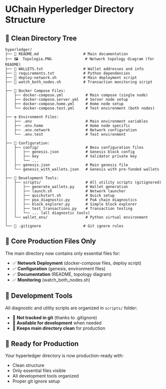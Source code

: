 # UChain Hyperledger Directory Structure

## 📁 Clean Directory Tree

```
hyperledger/
├── 📄 README.md                    # Main documentation
├── 🖼️  Topologia.PNG               # Network topology diagram (for README)
├── 📝 WALLETS.txt                  # Wallet addresses and info
├── 🔧 requirements.txt             # Python dependencies
├── 🚀 deploy-network.sh            # Main deployment script
├── 🎯 watch_both_nodes.sh          # Transaction monitoring script
│
├── 🐳 Docker Compose Files:
│   ├── docker-compose.yml          # Main compose (single node)
│   ├── docker-compose.server.yml   # Server node setup
│   ├── docker-compose.home.yml     # Home node setup  
│   └── docker-compose.test.yml     # Test environment (both nodes)
│
├── ⚙️ Environment Files:
│   ├── .env                        # Main environment variables
│   ├── .env.home                   # Home node specific
│   ├── .env.network                # Network configuration
│   └── .env.test                   # Test environment
│
├── 🔧 Configuration:
│   ├── config/                     # Besu configuration files
│   │   ├── genesis.json            # Genesis block config
│   │   ├── key                     # Validator private key
│   │   └── ...
│   ├── genesis.json                # Main genesis file
│   └── genesis_with_wallets.json   # Genesis with pre-funded wallets
│
├── 🧰 Development Tools:
│   ├── scripts/                    # All utility scripts (gitignored)
│   │   ├── generate_wallets.py     # Wallet generation
│   │   ├── launch.sh               # Network launcher
│   │   ├── quickstart.sh           # Quick setup
│   │   ├── poa_diagnostic.py       # PoA chain diagnostics
│   │   ├── block_explorer.py       # Simple block explorer
│   │   ├── test_transactions.py    # Transaction testing
│   │   └── ... (all diagnostic tools)
│   └── wallet_env/                 # Python virtual environment
│
└── 🚫 .gitignore                   # Git ignore rules
```

## 🎯 Core Production Files Only

The main directory now contains only essential files for:
- ✅ **Network Deployment** (docker-compose files, deploy script)
- ✅ **Configuration** (genesis, environment files)
- ✅ **Documentation** (README, topology diagram)
- ✅ **Monitoring** (watch_both_nodes.sh)

## 🧰 Development Tools

All diagnostic and utility scripts are organized in `scripts/` folder:
- 🚫 **Not tracked in git** (thanks to .gitignore)
- 🔧 **Available for development** when needed
- 🧹 **Keeps main directory clean** for production

## 🚀 Ready for Production

Your hyperledger directory is now production-ready with:
- Clean structure
- Only essential files visible
- All development tools organized
- Proper git ignore setup
